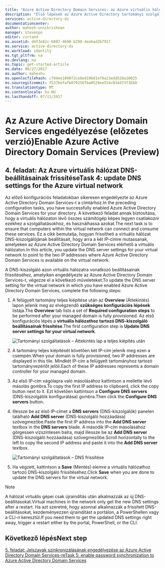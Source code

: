 ```yaml
---
title: "Azure Active Directory Domain Services: az Azure virtuális hálózat DNS-beállításainak frissítése | Microsoft Docs"
description: "Első lépések az Azure Active Directory tartományi szolgáltatások használatával"
services: active-directory-ds
documentationcenter: 
author: mahesh-unnikrishnan
manager: stevenpo
editor: curtand
ms.assetid: d4f3e82c-6807-4690-b298-4eabad2b7927
ms.service: active-directory-ds
ms.workload: identity
ms.tgt_pltfrm: na
ms.devlang: na
ms.topic: get-started-article
ms.date: 06/27/2017
ms.author: maheshu
ms.openlocfilehash: c704ee189072ce8ed196d1ef0a23edd528a10025
ms.sourcegitcommit: f537befafb079256fba0529ee554c034d73f36b0
ms.translationtype: MT
ms.contentlocale: hu-HU
ms.lasthandoff: 07/11/2017
---
```

# <a name="enable-azure-active-directory-domain-services-preview"></a><span data-ttu-id="c7186-103">Az Azure Active Directory Domain Services engedélyezése (előzetes verzió)</span><span class="sxs-lookup"><span data-stu-id="c7186-103">Enable Azure Active Directory Domain Services (Preview)</span></span>

## <a name="task-4-update-dns-settings-for-the-azure-virtual-network"></a><span data-ttu-id="c7186-104">4. feladat: Az Azure virtuális hálózat DNS-beállításainak frissítése</span><span class="sxs-lookup"><span data-stu-id="c7186-104">Task 4: update DNS settings for the Azure virtual network</span></span>
<span data-ttu-id="c7186-105">Az előző konfigurációs feladatokban sikeresen engedélyezte az Azure Active Directory Domain Services-t a címtárhoz.</span><span class="sxs-lookup"><span data-stu-id="c7186-105">In the preceding configuration tasks, you have successfully enabled Azure Active Directory Domain Services for your directory.</span></span> <span data-ttu-id="c7186-106">A következő feladat annak biztosítása, hogy a virtuális hálózaton lévő összes számítógép képes legyen csatlakozni ezekhez a szolgáltatásokhoz, és használhassa azokat.</span><span class="sxs-lookup"><span data-stu-id="c7186-106">The next task is to ensure that computers within the virtual network can connect and consume these services.</span></span> <span data-ttu-id="c7186-107">Ez a cikk bemutatja, hogyan frissítheti a virtuális hálózat DNS-kiszolgálójának beállításait, hogy arra a két IP-címre mutassanak, amelyeken az Azure Active Directory Domain Services elérhető a virtuális hálózaton.</span><span class="sxs-lookup"><span data-stu-id="c7186-107">In this article, you update the DNS server settings for your virtual network to point to the two IP addresses where Azure Active Directory Domain Services is available on the virtual network.</span></span>

<span data-ttu-id="c7186-108">A DNS-kiszolgáló azon virtuális hálózatra vonatkozó beállításainak frissítéséhez, amelyiken engedélyezte az Azure Active Directory Domain Services-t, végezze el a következő műveleteket:</span><span class="sxs-lookup"><span data-stu-id="c7186-108">To update the DNS server setting for the virtual network in which you have enabled Azure Active Directory Domain Services, complete the following steps:</span></span>

1. <span data-ttu-id="c7186-109">A felügyelt tartomány teljes kiépítése után az **Overview** (Áttekintés) lapon jelenik meg az elvégzendő **szükséges konfigurációs lépések** listája.</span><span class="sxs-lookup"><span data-stu-id="c7186-109">The **Overview** tab lists a set of **Required configuration steps** to be performed after your managed domain is fully provisioned.</span></span> <span data-ttu-id="c7186-110">Az első konfigurációs lépés a **virtuális hálózathoz tartozó DNS-kiszolgáló beállításainak frissítése**.</span><span class="sxs-lookup"><span data-stu-id="c7186-110">The first configuration step is **Update DNS server settings for your virtual network**.</span></span>

    ![Tartományi szolgáltatások – Áttekintés lap a teljes kiépítés után](./media/getting-started/domain-services-provisioned-overview.png)

2. <span data-ttu-id="c7186-112">A tartomány teljes kiépítését követően két IP-cím jelenik meg ezen a csempén.</span><span class="sxs-lookup"><span data-stu-id="c7186-112">When your domain is fully provisioned, two IP addresses are displayed in this tile.</span></span> <span data-ttu-id="c7186-113">Mindkét IP-cím a felügyelt tartományhoz tartozó tartományvezérlőt jelöli.</span><span class="sxs-lookup"><span data-stu-id="c7186-113">Each of these IP addresses represents a domain controller for your managed domain.</span></span>

3. <span data-ttu-id="c7186-114">Az első IP-cím vágólapra való másolásához kattintson a mellette lévő másolás gombra.</span><span class="sxs-lookup"><span data-stu-id="c7186-114">To copy the first IP address to clipboard, click the copy button next to it.</span></span> <span data-ttu-id="c7186-115">Ezt követően kattintson a **Configure DNS servers** (DNS-kiszolgálók konfigurálása) gombra.</span><span class="sxs-lookup"><span data-stu-id="c7186-115">Then click the **Configure DNS servers** button.</span></span>

4. <span data-ttu-id="c7186-116">Illessze be az első IP-címet a **DNS servers** (DNS-kiszolgálók) panelen található **Add DNS server** (DNS-kiszolgáló hozzáadása) szövegmezőbe.</span><span class="sxs-lookup"><span data-stu-id="c7186-116">Paste the first IP address into the **Add DNS server** textbox in the **DNS servers** blade.</span></span> <span data-ttu-id="c7186-117">A második IP-cím másolásához görgessen vízszintesen balra, majd illessze be az **Add DNS server** (DNS-kiszolgáló hozzáadása) szövegmezőbe.</span><span class="sxs-lookup"><span data-stu-id="c7186-117">Scroll horizontally to the left to copy the second IP address and paste it into the **Add DNS server** textbox.</span></span>

    ![Tartományi szolgáltatások – DNS frissítése](./media/getting-started/domain-services-update-dns.png)

5. <span data-ttu-id="c7186-119">Ha végzett, kattintson a **Save** (Mentés) elemre a virtuális hálózathoz tartozó DNS-kiszolgáló frissítéséhez.</span><span class="sxs-lookup"><span data-stu-id="c7186-119">Click **Save** when you are done to update the DNS servers for the virtual network.</span></span>

> [!NOTE]
> <span data-ttu-id="c7186-120">A hálózat virtuális gépei csak újraindítás után alkalmazzák az új DNS-beállításokat.</span><span class="sxs-lookup"><span data-stu-id="c7186-120">Virtual machines in the network only get the new DNS settings after a restart.</span></span> <span data-ttu-id="c7186-121">Ha azt szeretné, hogy azonnal alkalmazzák a frissített DNS-beállításokat, kezdeményezzen újraindítást a portálon, a PowerShellen vagy a CLI-n keresztül.</span><span class="sxs-lookup"><span data-stu-id="c7186-121">If you need them to get the updated DNS settings right away, trigger a restart either by the portal, PowerShell, or the CLI.</span></span>
>
>

## <a name="next-step"></a><span data-ttu-id="c7186-122">Következő lépés</span><span class="sxs-lookup"><span data-stu-id="c7186-122">Next step</span></span>
[<span data-ttu-id="c7186-123">5. feladat: Jelszavak szinkronizálásának engedélyezése az Azure Active Directory Domain Services-re</span><span class="sxs-lookup"><span data-stu-id="c7186-123">Task 5: enable password synchronization to Azure Active Directory Domain Services</span></span>](active-directory-ds-getting-started-password-sync.md)
